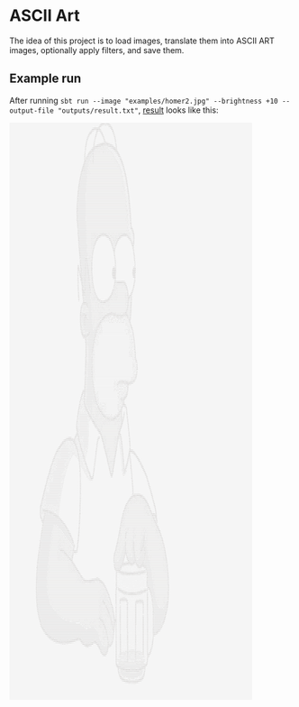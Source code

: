# ASCII Art

The idea of this project is to load images, translate them into ASCII ART images, optionally apply filters, and save them.

## Example run

After running `sbt run --image "examples/homer2.jpg" --brightness +10 --output-file "outputs/result.txt"`, [result](outputs/result.txt) looks like this:

![result](outputs/result.png)
